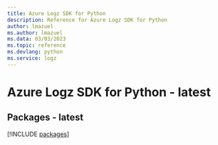 ```yaml
---
title: Azure Logz SDK for Python
description: Reference for Azure Logz SDK for Python
author: lmazuel
ms.author: lmazuel
ms.data: 03/03/2023
ms.topic: reference
ms.devlang: python
ms.service: logz
---
```

# Azure Logz SDK for Python - latest
## Packages - latest
[!INCLUDE [packages](logz-index.md)]